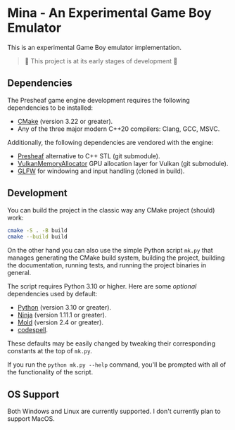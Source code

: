 # Mina - An Experimental Game Boy Emulator

This is an experimental Game Boy emulator implementation.

> 🚧 This project is at its early stages of development 🚧

## Dependencies

The Presheaf game engine development requires the following dependencies to be installed:

- [CMake](https://cmake.org/) (version 3.22 or greater).
- Any of the three major modern C++20 compilers: Clang, GCC, MSVC.

Additionally, the following dependencies are vendored with the engine:

- [Presheaf](https://github.com/luizmugnaini/presheaf) alternative to C++ STL (git submodule).
- [VulkanMemoryAllocator](https://github.com/GPUOpen-LibrariesAndSDKs/VulkanMemoryAllocator)
  GPU allocation layer for Vulkan (git submodule).
- [GLFW](https://www.glfw.org/) for windowing and input handling (cloned in build).

## Development

You can build the project in the classic way any CMake project (should) work:

```bash
cmake -S . -B build
cmake --build build
```

On the other hand you can also use the simple Python script `mk.py` that manages generating the CMake
build system, building the project, building the documentation, running tests, and running the
project binaries in general.

The script requires Python 3.10 or higher. Here are some *optional* dependencies used by default:

- [Python](https://www.python.org/) (version 3.10 or greater).
- [Ninja](https://ninja-build.org/) (version 1.11.1 or greater).
- [Mold](https://github.com/rui314/mold) (version 2.4 or greater).
- [codespell](https://github.com/codespell-project/codespell).

These defaults may be easily changed by tweaking their corresponding constants at the top of `mk.py`.

If you run the `python mk.py --help` command, you'll be prompted with all of the functionality of the
script.

## OS Support

Both Windows and Linux are currently supported. I don't currently plan to support MacOS.
